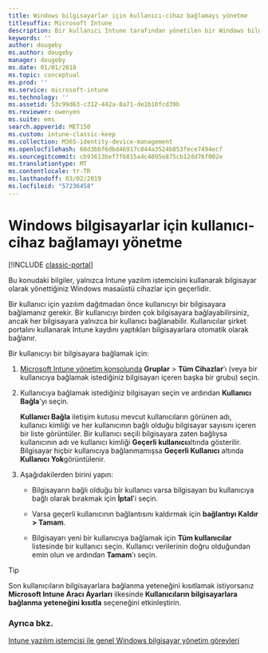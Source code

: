 ```yaml
---
title: Windows bilgisayarlar için kullanıcı-cihaz bağlamayı yönetme
titlesuffix: Microsoft Intune
description: Bir kullanıcı Intune tarafından yönetilen bir Windows bilgisayara nasıl bağlanır?
keywords: ''
author: dougeby
ms.author: dougeby
manager: dougeby
ms.date: 01/01/2018
ms.topic: conceptual
ms.prod: ''
ms.service: microsoft-intune
ms.technology: ''
ms.assetid: 53c99d63-c312-442a-8a71-de1b10fcd39b
ms.reviewer: owenyen
ms.suite: ems
search.appverid: MET150
ms.custom: intune-classic-keep
ms.collection: M365-identity-device-management
ms.openlocfilehash: 60d3bbf6dbd46917c844a3524b853fece7494ecf
ms.sourcegitcommit: cb93613bef7f6015a4c4095e875cb12dd76f002e
ms.translationtype: MT
ms.contentlocale: tr-TR
ms.lasthandoff: 03/02/2019
ms.locfileid: "57236458"
---
```

# <a name="manage-user-device-linking-for-windows-pcs"></a>Windows bilgisayarlar için kullanıcı-cihaz bağlamayı yönetme

[!INCLUDE [classic-portal](includes/classic-portal.md)]

Bu konudaki bilgiler, yalnızca Intune yazılım istemcisini kullanarak bilgisayar olarak yönettiğiniz Windows masaüstü cihazlar için geçerlidir. 

Bir kullanıcı için yazılım dağıtmadan önce kullanıcıyı bir bilgisayara bağlamanız gerekir. Bir kullanıcıyı birden çok bilgisayara bağlayabilirsiniz, ancak her bilgisayara yalnızca bir kullanıcı bağlanabilir. Kullanıcılar şirket portalını kullanarak Intune kaydını yaptıkları bilgisayarlara otomatik olarak bağlanır.

Bir kullanıcıyı bir bilgisayara bağlamak için:

1. [Microsoft Intune yönetim konsolunda](https://manage.microsoft.com/) **Gruplar** &gt; **Tüm Cihazlar**’ı (veya bir kullanıcıya bağlamak istediğiniz bilgisayarı içeren başka bir grubu) seçin.

2. Kullanıcıya bağlamak istediğiniz bilgisayarı seçin ve ardından **Kullanıcı Bağla**'yı seçin.

   **Kullanıcı Bağla** iletişim kutusu mevcut kullanıcıların görünen adı, kullanıcı kimliği ve her kullanıcının bağlı olduğu bilgisayar sayısını içeren bir liste görüntüler. Bir kullanıcı seçili bilgisayara zaten bağlıysa kullanıcının adı ve kullanıcı kimliği **Geçerli kullanıcı**altında gösterilir. Bilgisayar hiçbir kullanıcıya bağlanmamışsa **Geçerli Kullanıcı** altında **Kullanıcı Yok**görüntülenir.

3. Aşağıdakilerden birini yapın:

   - Bilgisayarın bağlı olduğu bir kullanıcı varsa bilgisayarı bu kullanıcıya bağlı olarak bırakmak için **İptal**'i seçin.

   - Varsa geçerli kullanıcının bağlantısını kaldırmak için <strong>bağlantıyı Kaldır **&gt;** Tamam</strong>.

   - Bilgisayarı yeni bir kullanıcıya bağlamak için **Tüm kullanıcılar** listesinde bir kullanıcı seçin. Kullanıcı verilerinin doğru olduğundan emin olun ve ardından **Tamam**'ı seçin.

> [!TIP]
> Son kullanıcıların bilgisayarlara bağlanma yeteneğini kısıtlamak istiyorsanız **Microsoft Intune Aracı Ayarları** ilkesinde **Kullanıcıların bilgisayarlara bağlanma yeteneğini kısıtla** seçeneğini etkinleştirin.

### <a name="see-also"></a>Ayrıca bkz.

[Intune yazılım istemcisi ile genel Windows bilgisayar yönetim görevleri](common-windows-pc-management-tasks-with-the-microsoft-intune-computer-client.md)
